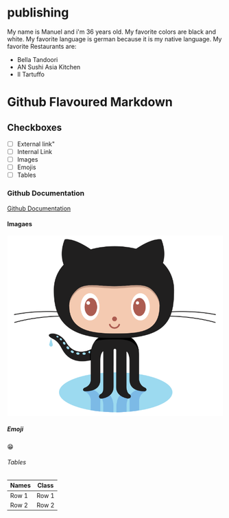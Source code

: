 # publishing
My name is Manuel and i'm 36 years old.
My favorite colors are black and white.
My favorite language is german because it is my native language.
My favorite Restaurants are:
- Bella Tandoori
- AN Sushi Asia Kitchen
- Il Tartuffo
# Github Flavoured Markdown
## Checkboxes
- [ ] External link"
- [ ] Internal Link
- [ ] Images
- [ ] Emojis
- [ ] Tables

### Github Documentation
[Github Documentation](https://help.github.com/en)

#### Imagaes
![Logo](https://github.com/doerrenbaecher/authoring/blob/main/images/logo.png)

##### Emoji
😁

###### Tables
| Names | Class |
| ----- | ----- |
| Row 1 | Row 1 |
| Row 2 | Row 2 |
